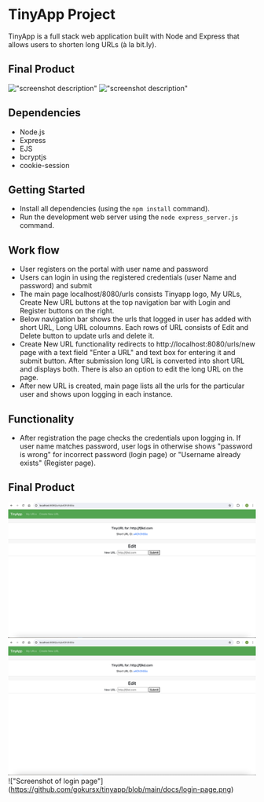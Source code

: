 # TinyApp Project

TinyApp is a full stack web application built with Node and Express that allows users to shorten long URLs (à la bit.ly).

## Final Product

!["screenshot description"](#)
!["screenshot description"](#)

## Dependencies

- Node.js
- Express
- EJS
- bcryptjs
- cookie-session

## Getting Started

- Install all dependencies (using the `npm install` command).
- Run the development web server using the `node express_server.js` command.

## Work flow
- User registers on the portal with user name and password
- Users can login in using the registered credentials (user Name and password) and submit
- The main page localhost/8080/urls consists Tinyapp logo, My URLs, Create New URL buttons at the top navigation bar with Login and Register buttons on the right.
- Below navigation bar shows the urls that logged in user has added with short URL, Long URL coloumns. Each rows of URL consists of Edit and Delete button to update urls and delete it.
- Create New URL functionality redirects to http://localhost:8080/urls/new page with a text field "Enter a URL" and text box for entering it and submit button. After submission long URL is converted into short URL and displays both. There is also an option to edit the long URL on the page.
- After new URL is created, main page lists all the urls for the particular user and shows upon logging in each instance.

## Functionality
- After registration the page checks the credentials upon logging in. If user name matches password, user logs in otherwise shows "password is wrong" for incorrect password (login page) or "Username already exists" (Register page).

## Final Product
!["Screenshot of URLs page"](https://github.com/gokursx/tinyapp/blob/main/docs/createnewurl-page.png%20.png)
!["Screenshot of createnewurl page"](https://github.com/gokursx/tinyapp/blob/main/docs/createnewurl-page.png%20.png)
!["Screenshot of login page"] (https://github.com/gokursx/tinyapp/blob/main/docs/login-page.png)
